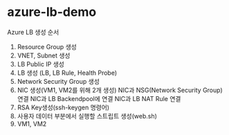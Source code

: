 # azure-lb-demo

Azure LB 생성 순서 

1. Resource Group 생성
2. VNET, Subnet 생성
3. LB Public IP 생성
4. LB 생성 (LB, LB Rule, Health Probe)
5. Network Security Group 생성
6. NIC 생성(VM1, VM2를 위해 2개 생성) 
   NIC과 NSG(Network Security Group)연결
   NIC과 LB Backendpool에 연결
   NIC과 LB NAT Rule 연결
7. RSA Key생성(ssh-keygen 명령어)
8. 사용자 데이터 부분에서 실행할 스트립트 생성(web.sh)
9. VM1, VM2 
